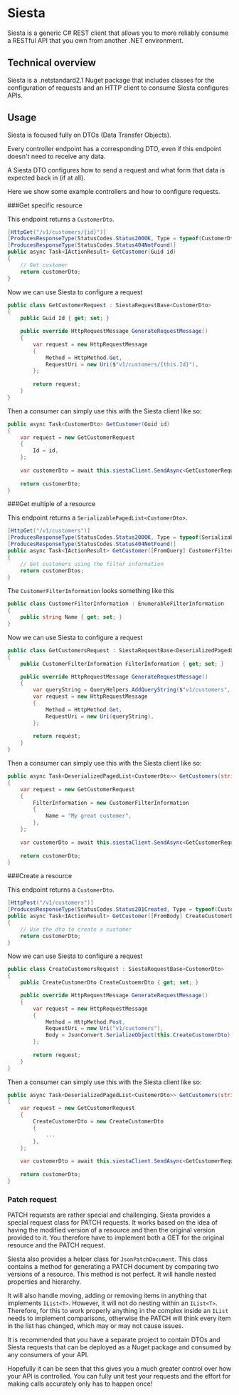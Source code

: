 # Siesta

Siesta is a generic C# REST client that allows you to more reliably consume a RESTful API that you own from another .NET environment.

## Technical overview

Siesta is a .netstandard2.1 Nuget package that includes classes for the configuration of requests and an HTTP client to consume Siesta configures APIs.

## Usage

Siesta is focused fully on DTOs (Data Transfer Objects).

Every controller endpoint has a corresponding DTO, even if this endpoint doesn't need to receive any data.

A Siesta DTO configures how to send a request and what form that data is expected back in (if at all).

Here we show some example controllers and how to configure requests.

###Get specific resource

This endpoint returns a `CustomerDto`.

```c#
[HttpGet("/v1/customers/{id}")]
[ProducesResponseType(StatusCodes.Status200OK, Type = typeof(CustomerDto))]
[ProducesResponseType(StatusCodes.Status404NotFound)]
public async Task<IActionResult> GetCustomer(Guid id)
{
    // Get customer
    return customerDto;
}
```

Now we can use Siesta to configure a request

```c#
public class GetCustomerRequest : SiestaRequestBase<CustomerDto>
{
    public Guid Id { get; set; }

    public override HttpRequestMessage GenerateRequestMessage()
    {
        var request = new HttpRequestMessage
        {
            Method = HttpMethod.Get,
            RequestUri = new Uri($"v1/customers/{this.Id}"),
        };
        
        return request;
    }
}
```

Then a consumer can simply use this with the Siesta client like so:

```c#
public async Task<CustomerDto> GetCustomer(Guid id)
{
    var request = new GetCustomerRequest
    {
        Id = id,
    };
    
    var customerDto = await this.siestaClient.SendAsync<GetCustomerRequest>(request);
    
    return customerDto;
}
```

###Get multiple of a resource

This endpoint returns a `SerializablePagedList<CustomerDto>`.

```c#
[HttpGet("/v1/customers")]
[ProducesResponseType(StatusCodes.Status200OK, Type = typeof(SerializablePagedList<CustomerDto>))]
[ProducesResponseType(StatusCodes.Status404NotFound)]
public async Task<IActionResult> GetCustomer([FromQuery] CustomerFilterInformation filterInformation)
{
    // Get customers using the filter information
    return customerDtos;
}
```

The `CustomerFilterInformation` looks something like this

```c#
public class CustomerFilterInformation : EnumerableFilterInformation
{
    public string Name { get; set; }
}
```

Now we can use Siesta to configure a request

```c#
public class GetCustomersRequest : SiestaRequestBase<DeserializedPagedList<CustomerDto>>
{
    public CustomerFilterInformation FilterInformation { get; set; }

    public override HttpRequestMessage GenerateRequestMessage()
    {
        var queryString = QueryHelpers.AddQueryString($"v1/customers", this.FilterInformation.AsQueryDictionary())
        var request = new HttpRequestMessage
        {
            Method = HttpMethod.Get,
            RequestUri = new Uri(queryString),
        };
        
        return request;
    }
}
```

Then a consumer can simply use this with the Siesta client like so:

```c#
public async Task<DeserializedPagedList<CustomerDto>> GetCustomers(string name)
{
    var request = new GetCustomerRequest
    {
        FilterInformation = new CustomerFilterInformation
        {
            Name = "My great customer",
        },
    };
    
    var customerDto = await this.siestaClient.SendAsync<GetCustomerRequest>(request);
    
    return customerDto;
}
```

###Create a resource

This endpoint returns a `CustomerDto`.

```c#
[HttpPost("/v1/customers")]
[ProducesResponseType(StatusCodes.Status201Created, Type = typeof(CustomerDto))]
public async Task<IActionResult> GetCustomer([FromBody] CreateCustomerDto createCustomerDto)
{
    // Use the dto to create a customer
    return customerDto;
}
```

Now we can use Siesta to configure a request

```c#
public class CreateCustomersRequest : SiestaRequestBase<CustomerDto>
{
    public CreateCustomerDto CreateCustoemrDto { get; set; }

    public override HttpRequestMessage GenerateRequestMessage()
    {
        var request = new HttpRequestMessage
        {
            Method = HttpMethod.Post,
            RequestUri = new Uri("v1/customers"),
            Body = JsonConvert.SerializeObject(this.CreateCustomerDto),
        };
        
        return request;
    }
}
```

Then a consumer can simply use this with the Siesta client like so:

```c#
public async Task<DeserializedPagedList<CustomerDto>> GetCustomers(string name)
{
    var request = new GetCustomerRequest
    {
        CreateCustomerDto = new CreateCustomerDto
        {
            ...
        },
    };
    
    var customerDto = await this.siestaClient.SendAsync<GetCustomerRequest>(request);
    
    return customerDto;
}
```

### Patch request

PATCH requests are rather special and challenging. Siesta provides a special request class for PATCH requests. It works based on the idea of having the modified version of a resource and then the original version provided to it. You therefore have to implement both a GET for the original resource and the PATCH request.

Siesta also provides a helper class for `JsonPatchDocument`. This class contains a method for generating a PATCH document by comparing two versions of a resource. This method is not perfect. It will handle nested properties and hierarchy.

It will also handle moving, adding or removing items in anything that implements `IList<T>`. However, it will not do nesting within an `IList<T>`. Therefore, for this to work properly anything in the complex inside an `IList` needs to implement comparisons, otherwise the PATCH will think every item in the list has changed, which may or may not cause issues.

It is recommended that you have a separate project to contain DTOs and Siesta requests that can be deployed as a Nuget package and consumed by any consumers of your API.

Hopefully it can be seen that this gives you a much greater control over how your API is controlled. You can fully unit test your requests and the effort for making calls accurately only has to happen once!
